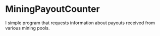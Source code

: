 # MiningPayoutCounter
I simple program that requests information about payouts received from various mining pools. 

